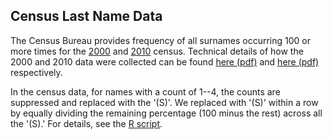 ## Census Last Name Data

The Census Bureau provides frequency of all surnames occurring 100 or more times for the [2000](http://www.census.gov/topics/population/genealogy/data/2000_surnames.html) and [2010](http://www.census.gov/topics/population/genealogy/data/2010_surnames.html) census. Technical details of how the 2000 and 2010 data were collected can be found [here (pdf)](census_2000.pdf) and [here (pdf)](census_2000.pdf) respectively. 

In the census data, for names with a count of 1--4, the counts are suppressed and replaced with the '(S)'. We replaced with '(S)' within a row by equally dividing the remaining percentage (100 minus the rest) across all the '(S).' For details, see the [R script](census.R).

